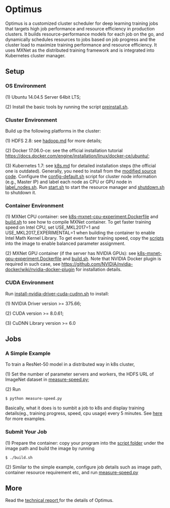 # Optimus

Optimus is a customized cluster scheduler for deep learning training jobs that targets high job performance and resource efficiency in production clusters. It builds resource-performance models for each job on the go, and dynamically schedules resources to jobs based on job progress and the cluster load to maximize training performance and resource efficiency. It uses MXNet as the distributed training framework and is integrated into Kubernetes cluster manager.

## Setup
### OS Environment
(1) Ubuntu 14.04.5 Server 64bit LTS;

(2) Install the basic tools by running the script <a href="https://github.com/eurosys18-Optimus/Optimus/blob/master/notes/preinstall.sh">preinstall.sh</a>.

### Cluster Environment
Build up the following platforms in the cluster:

(1) HDFS 2.8: see <a href="https://github.com/eurosys18-Optimus/Optimus/blob/master/notes/hadoop.md">hadoop.md</a> for more details;

(2) Docker 17.06.0-ce: see the official installation tutorial https://docs.docker.com/engine/installation/linux/docker-ce/ubuntu/;

(3) Kubernetes 1.7: see <a href="https://github.com/eurosys18-Optimus/Optimus/blob/master/notes/hadoop.md">k8s.md</a> for detailed installation steps (the official one is outdated). Generally, you need to install from the <a href="https://github.com/eurosys18-Optimus/Optimus/tree/master/k8s/src">modified source code</a>. Configure the <a href="https://github.com/eurosys18-Optimus/Optimus/blob/master/k8s/scripts/config-default.sh">config-default.sh</a> script for cluster node information (e.g., Master IP) and label each node as CPU or GPU node in <a href="https://github.com/eurosys18-Optimus/Optimus/blob/master/k8s/scripts/label_nodes.sh"> label_nodes.sh</a>. Run <a href="https://github.com/eurosys18-Optimus/Optimus/blob/master/k8s/scripts/start.sh"> start.sh</a> to start the resource manager and <a href="https://github.com/eurosys18-Optimus/Optimus/blob/master/k8s/scripts/start.sh"> shutdown.sh</a> to shutdown it.


### Container Environment
(1) MXNet CPU container: see <a href="https://github.com/eurosys18-Optimus/Optimus/tree/master/images/cpu">k8s-mxnet-cpu-experiment.Dockerfile</a> and <a href="https://github.com/eurosys18-Optimus/Optimus/blob/master/images/cpu/build.sh">build.sh</a> to see how to compile MXNet container. To get faster training speed on Intel CPU, set USE_MKL2017=1 and USE_MKL2017_EXPERIMENTAL=1 when building the container to enable Intel Math Kernel Library. To get even faster training speed, copy the  <a href="https://github.com/eurosys18-Optimus/Optimus/tree/master/mxnet/params_distribution/implementation">scripts</a> into the image to enable balanced parameter assignment.

(2) MXNet GPU container (if the server has NVIDIA GPUs): see <a href="https://github.com/eurosys18-Optimus/Optimus/tree/master/images/gpu">k8s-mxnet-gpu-experiment.Dockerfile</a> and <a href="https://github.com/eurosys18-Optimus/Optimus/blob/master/images/gpu/build.sh">build.sh</a>. Note that NVIDIA Docker plugin is required in such case, see https://github.com/NVIDIA/nvidia-docker/wiki/nvidia-docker-plugin for installation details.

### CUDA Environment
Run <a href="https://github.com/eurosys18-Optimus/Optimus/blob/master/nvidia/install-nvidia-driver-cuda-cudnn.sh">install-nvidia-driver-cuda-cudnn.sh</a> to install:

(1) NVIDIA Driver version >= 375.66;

(2) CUDA version >= 8.0.61;

(3) CuDNN Library version >= 6.0


## Jobs
### A Simple Example
To train a ResNet-50 model in a distributed way in k8s cluster,

(1) Set the number of parameter servers and workers, the HDFS URL of ImageNet dataset in <a href="https://github.com/eurosys18-Optimus/Optimus/blob/master/measurement/training-speed/measure-speed.py">measure-speed.py</a>;

(2) Run
```
$ python measure-speed.py
```

Basically, what it does is to sumbit a job to k8s and display training details(eg., training progress, speed, cpu usage) every 5 minutes. See <a href="https://github.com/eurosys18-Optimus/Optimus/tree/master/measurement/examples">here</a> for more examples.

### Submit Your Job
(1) Prepare the container: copy your program into the <a href="https://github.com/eurosys18-Optimus/Optimus/tree/master/images/gpu/scripts">script folder</a> under the image path and build the image by running
```
$ ./build.sh
```

(2) Similar to the simple example, configure job details such as image path, container resource requirement etc, and run <a href="https://github.com/eurosys18-Optimus/Optimus/blob/master/measurement/training-speed/measure-speed.py">measure-speed.py</a>



## More
Read the <a href="https://www.dropbox.com/s/2mlpu2tk74f8cta/technical_report.pdf?dl=0"> technical report </a> for the details of Optimus.
